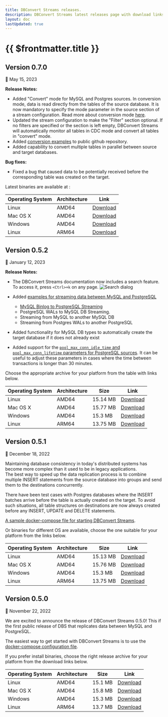 ```yaml
---
title: DBConvert Streams releases.
description: DBConvert Streams latest releases page with download links.
layout: doc
lastUpdated: true
---
```


# {{ $frontmatter.title }}

## Version 0.7.0

:calendar: May 15, 2023

**Release Notes:**
- Added "Convert" mode for MySQL and Postgres sources. In conversion mode, data is read directly from the tables of the source database. It is now mandatory to specify the mode parameter in the source section of a stream configuration. Read more about conversion mode [here](/sources/conversion-mode).
- Updated the stream configuration to make the "Filter" section optional. If no filters are specified or the section is left empty, DBConvert Streams will automatically monitor all tables in CDC mode and convert all tables in "convert" mode.
- Added [conversion examples](https://github.com/slotix/dbconvert-streams-public/tree/main/examples-convert) to public github repository.
- Added capability to convert multiple tables in parallel between source and target databases.

**Bug fixes:**
- Fixed a bug that caused data to be potentially received before the corresponding table was created on the target.

Latest binaries are available at :

| Operating System | Architecture |       Link                                                                                |
| ---------------- | ------------ |  ----------------------------------------------------------------------------------- |
| Linux            | AMD64        |  [Download](https://dbconvert.com/downloads/dbs/v0.7.0/dbs-v0.7.0-linux-amd64.zip)   |
| Mac OS X         | AMD64        |  [Download](https://dbconvert.com/downloads/dbs/v0.7.0/dbs-v0.7.0-darwin-amd64.zip)  |
| Windows          | AMD64        |  [Download](https://dbconvert.com/downloads/dbs/v0.7.0/dbs-v0.7.0-windows-amd64.zip) |
| Linux            | ARM64        |  [Download](https://dbconvert.com/downloads/dbs/v0.7.0/dbs-v0.7.0-linux-arm64.zip)   |

## Version 0.5.2

:calendar: January 12, 2023

**Release Notes:**

- The DBConvert Streams documentation now includes a search feature. To access it, press `<Ctrl>+k` on any page.
![Search dialog](/images/releases/search-dialog.png) 

- Added [examples for streaming data between MySQL and PostgreSQL](https://github.com/slotix/dbconvert-streams-public)
  - [MySQL Binlog to PostgreSQL Streaming](https://dbconvert.com/blog/streaming-data-mysql-postgres)
  - PostgreSQL WALs to MySQL DB Streaming. 
  - Streaming from MySQL to another MySQL DB
  - Streaming from Postgres WALs to another PostgreSQL
- Added functionality for MySQL DB types to automatically create the target database if it does not already exist
- Added support for the [`pool_max_conn_idle_time` and `pool_max_conn_lifetime` parameters for PostgreSQL sources](/sources/postgresql/postgresql-server#timeout-parameters). It can be useful to adjust these parameters in cases where the time between transactions is longer than 30 minutes.

Choose the appropriate archive for your platform from the table with links below.

| Operating System | Architecture | Size     | Link                                                                                |
| ---------------- | ------------ | -------- | ----------------------------------------------------------------------------------- |
| Linux            | AMD64        | 15.14 MB | [Download](https://dbconvert.com/downloads/dbs/v0.5.2/dbs-v0.5.2-linux-amd64.zip)   |
| Mac OS X         | AMD64        | 15.77 MB | [Download](https://dbconvert.com/downloads/dbs/v0.5.2/dbs-v0.5.2-darwin-amd64.zip)  |
| Windows          | AMD64        | 15.3 MB  | [Download](https://dbconvert.com/downloads/dbs/v0.5.2/dbs-v0.5.2-windows-amd64.zip) |
| Linux            | ARM64        | 13.75 MB | [Download](https://dbconvert.com/downloads/dbs/v0.5.2/dbs-v0.5.2-linux-arm64.zip)   |

## Version 0.5.1

:calendar: December 18, 2022

Maintaining database consistency in today's distributed systems has become more complex than it used to be in legacy applications.  
The best way to speed up the data replication process is to combine multiple INSERT statements from the source database into groups and send them to the destinations concurrently.

There have been test cases with Postgres databases where the INSERT batches arrive before the table is actually created on the target. To avoid such situations, all table structures on destinations are now always created before any INSERT, UPDATE and DELETE statements.

[A sample docker-compose file for starting DBConvert Streams](https://github.com/slotix/dbconvert-streams-public/blob/be59cabcda3f3ccb340bdb8b40b5cfb31b1917ab/docker-compose.yml).

Or binaries for different OS are available, choose the one suitable for your platform from the links below.

| Operating System | Architecture | Size     | Link                                                                                |
| ---------------- | ------------ | -------- | ----------------------------------------------------------------------------------- |
| Linux            | AMD64        | 15.13 MB | [Download](https://dbconvert.com/downloads/dbs/v0.5.1/dbs-v0.5.1-linux-amd64.zip)   |
| Mac OS X         | AMD64        | 15.76 MB | [Download](https://dbconvert.com/downloads/dbs/v0.5.1/dbs-v0.5.1-darwin-amd64.zip)  |
| Windows          | AMD64        | 15.3 MB  | [Download](https://dbconvert.com/downloads/dbs/v0.5.1/dbs-v0.5.1-windows-amd64.zip) |
| Linux            | ARM64        | 13.75 MB | [Download](https://dbconvert.com/downloads/dbs/v0.5.1/dbs-v0.5.1-linux-arm64.zip)   |

## Version 0.5.0

:calendar: November 22, 2022

We are excited to announce the release of DBConvert Streams 0.5.0!
This if the first public release of DBS that replicates data between MySQL and PostgreSQL.

The easiest way to get started with DBConvert Streams is to use the [docker-compose configuration file](https://github.com/slotix/dbconvert-streams-public/blob/be59cabcda3f3ccb340bdb8b40b5cfb31b1917ab/docker-compose.yml).

If you prefer install binaries, choose the right release archive for your platform from the download links below.

| Operating System | Architecture | Size    | Link                                                                                |
| ---------------- | ------------ | ------- | ----------------------------------------------------------------------------------- |
| Linux            | AMD64        | 15.1 MB | [Download](https://dbconvert.com/downloads/dbs/v0.5.0/dbs-v0.5.0-linux-amd64.zip)   |
| Mac OS X         | AMD64        | 15.8 MB | [Download](https://dbconvert.com/downloads/dbs/v0.5.0/dbs-v0.5.0-darwin-amd64.zip)  |
| Windows          | AMD64        | 15.3 MB | [Download](https://dbconvert.com/downloads/dbs/v0.5.0/dbs-v0.5.0-windows-amd64.zip) |
| Linux            | ARM64        | 13.7 MB | [Download](https://dbconvert.com/downloads/dbs/v0.5.0/dbs-v0.5.0-linux-arm64.zip)   |
